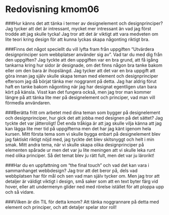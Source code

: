 ---
---
Redovisning kmom06
=========================

###Hur känns det att tänka i termer av designelement och designprinciper?
Jag tycker att det är intressant, mycket mer intressant än vad jag först trodde att jag skulle tycka! Jag tror att det är viktigt att vara medveten om lite teori kring design för att kunna lyckas skapa någonting riktigt bra.

###Finns det något speciellt du vill lyfta fram från uppgiften “Utvärdera designprinciper som webbplatser använder sig av”. Vad tar du med dig från den uppgiften?
Jag tyckte att den uppgiften var en bra grund, att få igång tankarna kring hur sidor är designade, om det finns någon bra tanke bakom eller om den bara är ihopslängd. Jag tycker att det var en bra uppgift att göra innan jag själv skulle skapa teman med element och designprinciper eftersom jag då börjat tänka mer noggrannt på detta. Jag har aldrig förut haft en tanke bakom någonting när jag har designat egentligen utan bara kört på känsla. Visst kan det fungera också, men jag tror man kommer längre på att tänka lite mer på designelement och principer, vad man vill förmedla användaren.

###Berätta fritt om arbetet med dina teman som bygger på designelement och designprinciper, hur gick det att jobba med designen på det sättet?
Jag tyckte det var jätteroligt! Det enda tråkiga är att jag skulle vilja känna att jag kan lägga lite mer tid på uppgifterna men det har jag känt igenom hela kursen. Mitt första tema som vi skulle bygga enbart på designelement blev jag faktiskt riktigt nöjd med, jag tyckte det blev skitsnyggt och helt i min smak. Mitt andra tema, när vi skulle skapa olika designprinciper på elementen spårade ur men det var ju lite meningen att vi skulle leka runt med olika principer. Så det temat blev ju rätt fult, men det var ju lärorikt!

###Har du en uppfattning om “the final touch” och vad det kan vara i sammanhanget webbdesign?
Jag tror att det beror på, dels vad webbplatsen har för mål och sen vad man själv tycker om. Men jag tror att detaljer är väldigt viktigt i design, små saker som att en text byter färg vid hover, eller att undermenyn glider ned med rörelse istället för att ploppa upp och så vidare.

###Vilken är din TIL för detta kmom?
Att tänka noggrannare på detta med element och principer, och att detaljer spelar stor roll!